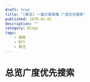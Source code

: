 ```yaml
---
draft: true
title: "[算法] 一篇文章搞懂 广度优先搜索"
published: 1970-01-01
description: ""
category: Blogs
tags:
    - 搜索
    - BFS
    - 算法
---
```


# 总览广度优先搜索
